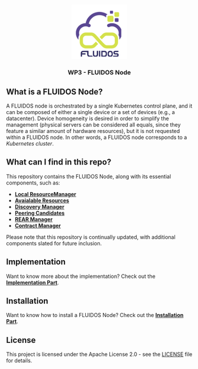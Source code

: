 <p align="center">
<a href="https://www.fluidos.eu/"> <img src="./docs/images/fluidoslogo.png" width="150"/> </a>
<h3 align="center">WP3 - FLUIDOS Node</h3>
</p>

## What is a FLUIDOS Node?
A FLUIDOS node is orchestrated by a single Kubernetes control plane, and it can be composed of either a single device or a set of devices (e.g., a datacenter). Device homogeneity is desired in order to simplify the management (physical servers can be considered all equals, since they feature a similar amount of hardware resources), but it is not requested within a FLUIDOS node. In other words, a FLUIDOS node corresponds to a *Kubernetes cluster*.

## What can I find in this repo?
This repository contains the FLUIDOS Node, along with its essential components, such as: 

- [**Local ResourceManager**](/docs/implementation/components.md#local-resourcemanager)
- [**Avaialable Resources**](/docs/implementation/components.md#available-resources) 
- [**Discovery Manager**](/docs/implementation/components.md#discovery-manager)
- [**Peering Candidates**](/docs/implementation/components.md#peering-candidates)
- [**REAR Manager**](/docs/implementation/components.md#rear-manager)
- [**Contract Manager**](/docs/implementation/components.md#contract-manager)

Please note that this repository is continually updated, with additional components slated for future inclusion.

## Implementation
Want to know more about the implementation? Check out the [**Implementation Part**](./docs/implementation/implementation.md).

## Installation
Want to know how to install a FLUIDOS Node? Check out the [**Installation Part**](./docs/installation/installation.md).

## License
This project is licensed under the Apache License 2.0 - see the [LICENSE](LICENSE) file for details.